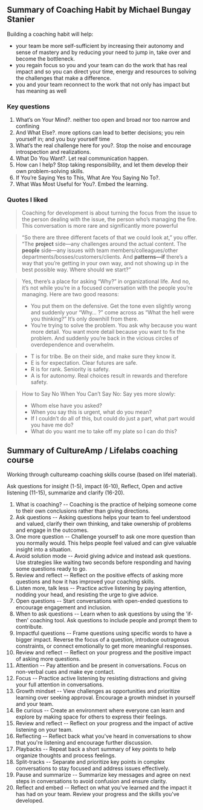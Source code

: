 ## Summary of Coaching Habit by Michael Bungay Stanier

Building a coaching habit will help:

-   your team be more self-sufficient by increasing their autonomy and sense of
    mastery and by reducing your need to jump in, take over and become the
    bottleneck.
-   you regain focus so you and your team can do the work that has real impact
    and so you can direct your time, energy and resources to solving the
    challenges that make a difference.
-   you and your team reconnect to the work that not only has impact but has
    meaning as well

### Key questions

1. What’s on Your Mind?. neither too open and broad nor too narrow and confining
2. And What Else?. more options can lead to better decisions; you rein yourself in; and you buy yourself time
3. What’s the real challenge here for you?. Stop the noise and encourage introspection and realizations.
4. What Do You Want?. Let real communication happen.
5. How can I help? Stop taking responsibility, and let them develop their own problem-solving skills.
6. If You’re Saying Yes to This, What Are You Saying No To?.
7. What Was Most Useful for You?. Embed the learning.

### Quotes I liked

> Coaching for development is about turning the focus from the issue to the
> person dealing with the issue, the person who’s managing the fire. This
> conversation is more rare and significantly more powerful

> “So there are three different facets of that we could look at,” you offer.
> “The **project** side—any challenges around the actual content. The **people**
> side—any issues with team members/colleagues/other
> departments/bosses/customers/clients. And **patterns—if** there’s a way that
> you’re getting in your own way, and not showing up in the best possible way.
> Where should we start?”

> Yes, there’s a place for asking “Why?” in organizational life. And no, it’s
> not while you’re in a focused conversation with the people you’re managing.
> Here are two good reasons:
>
> -   You put them on the defensive. Get the tone even slightly wrong and suddenly
>     your “Why… ?” come across as “What the hell were you thinking?” It’s only
>     downhill from there.
> -   You’re trying to solve the problem. You ask why because you want more
>     detail. You want more detail because you want to fix the problem. And suddenly
>     you’re back in the vicious circles of overdependence and overwhelm.

> - T is for tribe. Be on their side, and make sure they know it.
> - E is for expectation. Clear futures are safe.
> - R is for rank. Seniority is safety.
> - A is for autonomy. Real choices result in rewards and therefore safety.

> How to Say No When You Can’t Say No: Say yes more slowly:
>
> -   Whom else have you asked?
> -   When you say this is urgent, what do you mean?
> -   If I couldn’t do all of this, but could do just a part, what part would you have me do?
> -   What do you want me to take off my plate so I can do this?

## Summary of CultureAmp / Lifelabs coaching course

Working through cultureamp coaching skills course (based on lifel material).

Ask questions for insight (1-5), impact (6-10), Reflect, Open and active listening (11-15), summarize and clarify (16-20).

1. What is coaching? -- Coaching is the practice of helping someone come to their own conclusions rather than giving directions.
2. Ask questions -- Asking questions helps your team to feel understood and valued, clarify their own thinking, and take ownership of problems and engage in the outcomes.
3. One more question -- Challenge yourself to ask one more question than you normally would. This helps people feel valued and can give valuable insight into a situation.
4. Avoid solution mode -- Avoid giving advice and instead ask questions. Use strategies like waiting two seconds before responding and having some questions ready to go.
5. Review and reflect -- Reflect on the positive effects of asking more questions and how it has improved your coaching skills.
6. Listen more, talk less -- Practice active listening by paying attention, nodding your head, and resisting the urge to give advice.
7. Open questions -- Start conversations with open-ended questions to encourage engagement and inclusion.
8. When to ask questions -- Learn when to ask questions by using the 'if-then' coaching tool. Ask questions to include people and prompt them to contribute.
9. Impactful questions -- Frame questions using specific words to have a bigger impact. Reverse the focus of a question, introduce outrageous constraints, or connect emotionally to get more meaningful responses.
10. Review and reflect -- Reflect on your progress and the positive impact of asking more questions.
11. Attention -- Pay attention and be present in conversations. Focus on non-verbal cues and make eye contact.
12. Focus -- Practice active listening by resisting distractions and giving your full attention in conversations.
13. Growth mindset -- View challenges as opportunities and prioritize learning over seeking approval. Encourage a growth mindset in yourself and your team.
14. Be curious -- Create an environment where everyone can learn and explore by making space for others to express their feelings.
15. Review and reflect -- Reflect on your progress and the impact of active listening on your team.
16. Reflecting -- Reflect back what you've heard in conversations to show that you're listening and encourage further discussion.
17. Playbacks -- Repeat back a short summary of key points to help organize thoughts and process feelings.
18. Split-tracks -- Separate and prioritize key points in complex conversations to stay focused and address issues effectively.
19. Pause and summarize -- Summarize key messages and agree on next steps in conversations to avoid confusion and ensure clarity.
20. Reflect and embed -- Reflect on what you've learned and the impact it has had on your team. Review your progress and the skills you've developed.
